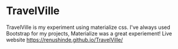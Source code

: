 # TravelVille
TravelVille is my experiment using materialize css. I've always used Bootstrap for my projects, Materialize was a great experiement!
Live website https://renushinde.github.io/TravelVille/
